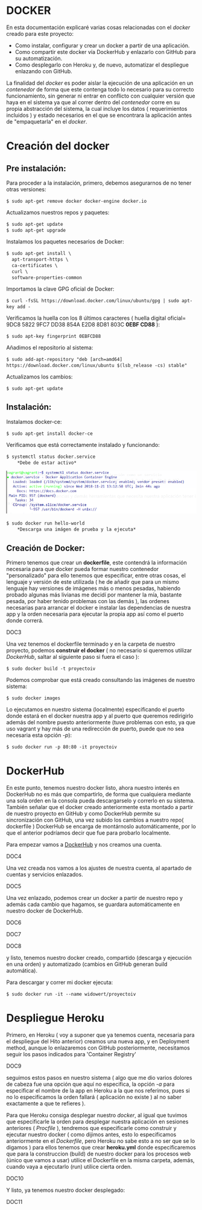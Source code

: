 
#  DOCKER

En esta documentación explicaré varias cosas relacionadas con el *docker* creado para este proyecto:

* Como instalar, configurar y crear un docker a partir de una aplicación.
* Como compartir este docker vía DockerHub y enlazarlo con GitHub para su automatización.
* Como desplegarlo con Heroku y, de nuevo, automatizar el despliegue enlazando con GitHub.

La finalidad del *docker* es poder aislar la ejecución de una aplicación en un *contenedor* de forma que este contenga todo lo necesario para su correcto funcionamiento, sin generar ni entrar en conflicto con cualquier versión que haya en el sistema ya que al correr dentro del *contenedor* corre en su propia abstracción del sistema, la cual incluye los datos ( requerimientos incluidos ) y estado necesarios en el que se encontrara la aplicación antes de "empaquetarla" en el *docker*.

# Creación del docker

## Pre instalación:

Para proceder a la instalación, primero, debemos asegurarnos de no tener otras versiones:
~~~
$ sudo apt-get remove docker docker-engine docker.io
~~~
Actualizamos nuestros repos y paquetes:
~~~
$ sudo apt-get update
$ sudo apt-get upgrade
~~~
Instalamos los paquetes necesarios de Docker:
~~~
$ sudo apt-get install \
  apt-transport-https \
  ca-certificates \
  curl \
  software-properties-common
~~~
Importamos la clave GPG oficial de Docker:
~~~
$ curl -fsSL https://download.docker.com/linux/ubuntu/gpg | sudo apt-key add -
~~~
Verificamos la huella con los 8 últimos caracteres ( huella digital oficial= 9DC8 5822 9FC7 DD38 854A E2D8 8D81 803C __0EBF CD88__ ):
~~~
$ sudo apt-key fingerprint 0EBFCD88
~~~
Añadimos el repositorio al sistema:
~~~
$ sudo add-apt-repository "deb [arch=amd64] https://download.docker.com/linux/ubuntu $(lsb_release -cs) stable"
~~~
Actualizamos los cambios:
~~~
$ sudo apt-get update
~~~

## Instalación:

Instalamos docker-ce:
~~~
$ sudo apt-get install docker-ce
~~~
Verificamos que está correctamente instalado y funcionando:
~~~
$ systemctl status docker.service
	*Debe de estar activo*
~~~	

![img](https://raw.githubusercontent.com/widowert/ProyectoIV/master/doc/img/docker/DOCdocker1.PNG)

~~~
$ sudo docker run hello-world
	*Descarga una imágen de prueba y la ejecuta*	
~~~

## Creación de Docker:

Primero tenemos que crear un **dockerfile**, este contendrá la información necesaria para que docker pueda formar nuestro contenedor "personalizado" para ello tenemos que especificar, entre otras cosas, el lenguaje y versión de este utilizada ( he de añadir que para un mismo lenguaje hay versiones de imágenes más o menos pesadas, habiendo probado algunas más livianas me decidí por mantener la mía, bastante pesada, por haber tenido problemas con las demás ), las ordenes necesarias para arrancar el docker e instalar las dependencias de nuestra app y la orden necesaria para ejecutar la propia app así como el puerto donde correrá.

DOC3

Una vez tenemos el dockerfile terminado y en la carpeta de nuestro proyecto, podemos **construir el docker** ( no necesario si queremos utilizar *DockerHub*, saltar al siguiente paso si fuera el caso ):
~~~
$ sudo docker build -t proyectoiv
~~~
Podemos comprobar que está creado consultando las imágenes de nuestro sistema:
~~~
$ sudo docker images
~~~
Lo ejecutamos en nuestro sistema (localmente) especificando el puerto donde estará en el docker nuestra app y al puerto que queremos redirigirlo además del nombre puesto anteriormente (tuve problemas con esto, ya que uso vagrant y hay más de una redirección de puerto, puede que no sea necesaria esta opción *-p*):
~~~
$ sudo docker run -p 80:80 -it proyectoiv
~~~

# DockerHub

En este punto, tenemos nuestro docker listo, ahora nuestro interés en DockerHub no es más que compartirlo, de forma que cualquiera mediante una sola orden en la consola pueda descargarselo y correrlo en su sistema. También señalar que el docker creado anteriormente esta montado a partir de nuestro proyecto en GitHub y como DockerHub permite su sincronización con GitHub, una vez subido los cambios a nuestro repo( dockerfile ) DockerHub se encarga de montárnoslo automáticamente, por lo que el anterior podríamos decir que fue para probarlo localmente.

Para empezar vamos a [DockerHub](https://hub.docker.com/) y nos creamos una cuenta.

DOC4

Una vez creada nos vamos a los ajustes de nuestra cuenta, al apartado de cuentas y servicios enlazados.

DOC5

Una vez enlazado, podemos crear un docker a partir de nuestro repo y además cada cambio que hagamos, se guardara automáticamente en nuestro docker de DockerHub.

DOC6

DOC7

DOC8

y listo, tenemos nuestro docker creado, compartido (descarga y ejecución en una orden) y automatizado (cambios en GitHub generan build automática).

Para descargar y correr mi docker ejecuta:
~~~
$ sudo docker run -it --name widowert/proyectoiv
~~~

# Despliegue Heroku

Primero, en Heroku ( voy a suponer que ya tenemos cuenta, necesaria para el despliegue del Hito anterior) creamos una nueva app, y en Deployment method, aunque lo enlazaremos con GitHub posteriormente, necesitamos seguir los pasos indicados para 'Container Registry' 

DOC9

seguimos estos pasos en nuestro sistema ( algo que me dio varios dolores de cabeza fue una opción que aquí no especifica, la opción *-a* para especificar el nombre de la app en Heroku a la que nos referimos, pues si no lo especificamos la orden fallará ( aplicación no existe ) al no saber exactamente a que te refieres ).

Para que Heroku consiga desplegar nuestro *docker*, al igual que tuvimos que especificarle la orden para desplegar nuestra aplicación en sesiones anteriores ( *Procfile* ), tendremos que especificarle como construir y ejecutar nuestro docker ( como dijimos antes, esto lo especificamos anteriormente en el *Dockerfile*, pero Heroku no sabe esto a no ser que se lo digamos ) para ellos tenemos que crear **heroku.yml** donde especificaremos que para la construccion (build) de nuestro docker para los procesos web (único que vamos a usar) utilice el Dockerfile en la misma carpeta, además, cuando vaya a ejecutarlo (run) utilice cierta orden.

DOC10

Y listo, ya tenemos nuestro docker desplegado: 

DOC11
